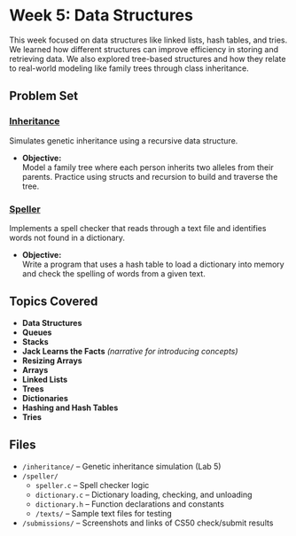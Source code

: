 # Week 5: Data Structures

This week focused on data structures like linked lists, hash tables, and tries. We learned how different structures can improve efficiency in storing and retrieving data. We also explored tree-based structures and how they relate to real-world modeling like family trees through class inheritance.

## Problem Set

### [Inheritance](https://cs50.harvard.edu/x/2025/psets/5/inheritance/)
Simulates genetic inheritance using a recursive data structure.

- **Objective:**  
  Model a family tree where each person inherits two alleles from their parents. Practice using structs and recursion to build and traverse the tree.

### [Speller](https://cs50.harvard.edu/x/2025/psets/5/speller/)
Implements a spell checker that reads through a text file and identifies words not found in a dictionary.

- **Objective:**  
  Write a program that uses a hash table to load a dictionary into memory and check the spelling of words from a given text.

## Topics Covered

- **Data Structures**
- **Queues**  
- **Stacks**  
- **Jack Learns the Facts** *(narrative for introducing concepts)*  
- **Resizing Arrays**  
- **Arrays**
- **Linked Lists**
- **Trees**
- **Dictionaries**
- **Hashing and Hash Tables**
- **Tries**

## Files

- `/inheritance/` – Genetic inheritance simulation (Lab 5)
- `/speller/`  
  - `speller.c` – Spell checker logic  
  - `dictionary.c` – Dictionary loading, checking, and unloading  
  - `dictionary.h` – Function declarations and constants  
  - `/texts/` – Sample text files for testing  
- `/submissions/` – Screenshots and links of CS50 check/submit results
